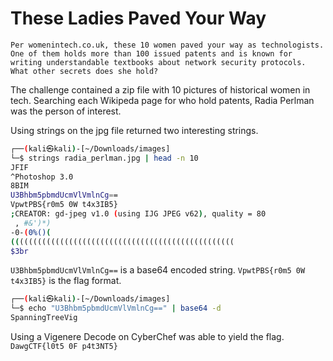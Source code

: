 # These Ladies Paved Your Way
```
Per womenintech.co.uk, these 10 women paved your way as technologists. One of them holds more than 100 issued patents and is known for writing understandable textbooks about network security protocols. What other secrets does she hold?
```

The challenge contained a zip file with 10 pictures of historical women in tech. Searching each Wikipeda page for who hold patents, Radia Perlman was the person of interest. 

Using strings on the jpg file returned two interesting strings.
```bash
┌──(kali㉿kali)-[~/Downloads/images]
└─$ strings radia_perlman.jpg | head -n 10
JFIF
^Photoshop 3.0
8BIM
U3Bhbm5pbmdUcmVlVmlnCg==
VpwtPBS{r0m5 0W t4x3IB5}
;CREATOR: gd-jpeg v1.0 (using IJG JPEG v62), quality = 80
 , #&')*)
-0-(0%()(
((((((((((((((((((((((((((((((((((((((((((((((((((
$3br
```

`U3Bhbm5pbmdUcmVlVmlnCg==` is a base64 encoded string. `VpwtPBS{r0m5 0W t4x3IB5}` is the flag format.
```bash
┌──(kali㉿kali)-[~/Downloads/images]
└─$ echo "U3Bhbm5pbmdUcmVlVmlnCg==" | base64 -d
SpanningTreeVig
```

Using a Vigenere Decode on CyberChef was able to yield the flag.
`DawgCTF{l0t5 0F p4t3NT5}`